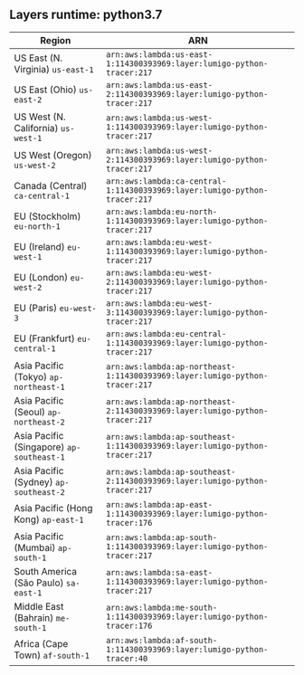 Layers runtime: python3.7
----
| Region | ARN |
| --- | --- |
|US East (N. Virginia)  `us-east-1`|`arn:aws:lambda:us-east-1:114300393969:layer:lumigo-python-tracer:217`|
|US East (Ohio)  `us-east-2`|`arn:aws:lambda:us-east-2:114300393969:layer:lumigo-python-tracer:217`|
|US West (N. California)  `us-west-1`|`arn:aws:lambda:us-west-1:114300393969:layer:lumigo-python-tracer:217`|
|US West (Oregon)  `us-west-2`|`arn:aws:lambda:us-west-2:114300393969:layer:lumigo-python-tracer:217`|
|Canada (Central)  `ca-central-1`|`arn:aws:lambda:ca-central-1:114300393969:layer:lumigo-python-tracer:217`|
|EU (Stockholm)  `eu-north-1`|`arn:aws:lambda:eu-north-1:114300393969:layer:lumigo-python-tracer:217`|
|EU (Ireland)  `eu-west-1`|`arn:aws:lambda:eu-west-1:114300393969:layer:lumigo-python-tracer:217`|
|EU (London)  `eu-west-2`|`arn:aws:lambda:eu-west-2:114300393969:layer:lumigo-python-tracer:217`|
|EU (Paris)  `eu-west-3`|`arn:aws:lambda:eu-west-3:114300393969:layer:lumigo-python-tracer:217`|
|EU (Frankfurt)  `eu-central-1`|`arn:aws:lambda:eu-central-1:114300393969:layer:lumigo-python-tracer:217`|
|Asia Pacific (Tokyo)  `ap-northeast-1`|`arn:aws:lambda:ap-northeast-1:114300393969:layer:lumigo-python-tracer:217`|
|Asia Pacific (Seoul)  `ap-northeast-2`|`arn:aws:lambda:ap-northeast-2:114300393969:layer:lumigo-python-tracer:217`|
|Asia Pacific (Singapore)  `ap-southeast-1`|`arn:aws:lambda:ap-southeast-1:114300393969:layer:lumigo-python-tracer:217`|
|Asia Pacific (Sydney)  `ap-southeast-2`|`arn:aws:lambda:ap-southeast-2:114300393969:layer:lumigo-python-tracer:217`|
|Asia Pacific (Hong Kong)  `ap-east-1`|`arn:aws:lambda:ap-east-1:114300393969:layer:lumigo-python-tracer:176`|
|Asia Pacific (Mumbai)  `ap-south-1`|`arn:aws:lambda:ap-south-1:114300393969:layer:lumigo-python-tracer:217`|
|South America (São Paulo)  `sa-east-1`|`arn:aws:lambda:sa-east-1:114300393969:layer:lumigo-python-tracer:217`|
|Middle East (Bahrain)  `me-south-1`|`arn:aws:lambda:me-south-1:114300393969:layer:lumigo-python-tracer:176`|
|Africa (Cape Town)  `af-south-1`|`arn:aws:lambda:af-south-1:114300393969:layer:lumigo-python-tracer:40`|
